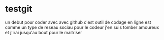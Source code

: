 # testgit
un debut pour coder avec avec github
c'est outil de codage en ligne est comme un type de  reseau sociau pour le codeur j'en suis tomber amoureux et j'irai jusqu'au bout pour le maitriser
